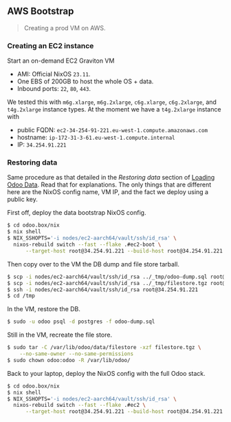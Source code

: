 AWS Bootstrap
-------------
> Creating a prod VM on AWS.


### Creating an EC2 instance

Start an on-demand EC2 Graviton VM
- AMI: Official NixOS `23.11`.
- One EBS of 200GB to host the whole OS + data.
- Inbound ports: `22`, `80`, `443`.

We tested this with `m6g.xlarge`, `m6g.2xlarge`, `c6g.xlarge`,
`c6g.2xlarge`, and `t4g.2xlarge` instance types. At the moment
we have a `t4g.2xlarge` instance with
- public FQDN: `ec2-34-254-91-221.eu-west-1.compute.amazonaws.com`
- hostname: `ip-172-31-3-61.eu-west-1.compute.internal`
- IP: `34.254.91.221`


### Restoring data

Same procedure as that detailed in the *Restoring data* section of
[Loading Odoo Data][odoo-data]. Read that for explanations. The only
things that are different here are the NixOS config name, VM IP, and
the fact we deploy using a public key.

First off, deploy the data bootstrap NixOS config.

```bash
$ cd odoo.box/nix
$ nix shell
$ NIX_SSHOPTS='-i nodes/ec2-aarch64/vault/ssh/id_rsa' \
  nixos-rebuild switch --fast --flake .#ec2-boot \
      --target-host root@34.254.91.221 --build-host root@34.254.91.221
```

Then copy over to the VM the DB dump and file store tarball.

```bash
$ scp -i nodes/ec2-aarch64/vault/ssh/id_rsa ../_tmp/odoo-dump.sql root@34.254.91.221:/tmp/
$ scp -i nodes/ec2-aarch64/vault/ssh/id_rsa ../_tmp/filestore.tgz root@34.254.91.221:/tmp/
$ ssh -i nodes/ec2-aarch64/vault/ssh/id_rsa root@34.254.91.221
$ cd /tmp
```

In the VM, restore the DB.

```bash
$ sudo -u odoo psql -d postgres -f odoo-dump.sql
```

Still in the VM, recreate the file store.

```bash
$ sudo tar -C /var/lib/odoo/data/filestore -xzf filestore.tgz \
    --no-same-owner --no-same-permissions
$ sudo chown odoo:odoo -R /var/lib/odoo/
```

Back to your laptop, deploy the NixOS config with the full Odoo
stack.

```bash
$ cd odoo.box/nix
$ nix shell
$ NIX_SSHOPTS='-i nodes/ec2-aarch64/vault/ssh/id_rsa' \
  nixos-rebuild switch --fast --flake .#ec2 \
      --target-host root@34.254.91.221 --build-host root@34.254.91.221
```




[odoo-data]: ./odoo-data.md
